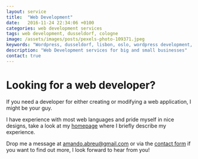 ```yaml
---
layout: service
title:  "Web Development"
date:   2016-11-24 22:34:06 +0100
categories: web development services
tags: web development, dusseldorf, cologne
image: /assets/images/posts/pexels-photo-109371.jpeg
keywords: "Wordpress, dusseldorf, lisbon, oslo, wordpress development, development, website, web application"
description: "Web Development services for big and small businesses"
contact: true
---
```

# Looking for a web developer?

If you need a developer for either creating or modifying a web application, I might be your guy.

I have experience with most web languages and pride myself in nice designs, take a look at my <a href="/">homepage</a> where I briefly describe my experience.

Drop me a message at amando.abreu@gmail.com or via the <a href="{{ page.url }}#contact">contact form</a> if you want to find out more, I look forward to hear from you!
